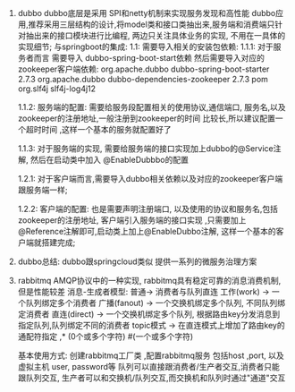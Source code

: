 1. dubbo
dubbo底层是采用 SPI和netty机制来实现服务发现和高性能
dubbo应用,推荐采用三层结构的设计,将model类和接口类抽出来,服务端和消费端只针对抽出来的接口模块进行比编程,
两边只关注具体业务的实现, 不用在一具体的实现细节;
与springboot的集成:
1.1: 需要导入相关的安装包依赖:
    1.1.1: 对于服务者而言 需要导入 dubbo-spring-boot-start依赖 然后需要导入对应的
            zookeeper客户端依赖:
             <dependency>
                        <groupId>org.apache.dubbo</groupId>
                        <artifactId>dubbo-spring-boot-starter</artifactId>
                        <version>2.7.3</version>
                    </dependency>
                    <!-- zk的依赖 -->
                    <dependency>
                        <groupId>org.apache.dubbo</groupId>
                        <artifactId>dubbo-dependencies-zookeeper</artifactId>
                        <version>2.7.3</version>
                        <type>pom</type>
                        <exclusions>
                            <exclusion>
                                <groupId>org.slf4j</groupId>
                                <artifactId>slf4j-log4j12</artifactId>
                            </exclusion>
                        </exclusions>
                    </dependency>
                    
    1.1.2: 服务端的配置: 
        需要给服务段配置相关的使用协议,通信端口, 服务名,以及zookeeper的注册地址,一般注册到zookeeper的时间
        比较长,所以建议配置一个超时时间 ,这样一个基本的服务就配置好了
     
    1.1.3: 对于服务端的实现, 需要给服务端的接口实现加上dubbo的@Service注解, 然后在启动类中加入 @EnableDubbbo的配置
        
    1.2.1: 对于客户端而言,需要导入dubbo相关依赖以及对应的zookeeper客户端 跟服务端一样;
    
    1.2.2: 客户端的配置: 也是需要声明注册端口, 以及使用的协议和服务名,包括zookeeper的注册地址,
           客户端引入服务端的接口实现  ,只需要加上@Reference注解即可,启动类上加上@EnableDubbo注解,
           这样一个基本的客户端就搭建完成;
           
2. dubbo总结: dubbo跟springcloud类似 提供一系列的微服务治理方案


3. rabbitmq
    AMQP协议中的一种实现, rabbitmq具有稳定可靠的消息消费机制, 但是性能较差 
    消息-生成者模型: 
         普通-> 消费者与队列直连
         工作(work) -> 一个队列绑定多个消费者
         广播(fanout)  -> 一个交换机绑定多个队列, 不同队列绑定消费者
         直连(direct) -> 一个交换机绑定多个队列, 根据路由key分发消息到指定队列,队列绑定不同的消费者
         topic模式 -> 在直连模式上增加了路由key的通配符指定 ,* (0个或多个字符) #(一个或多个字符)
         
    基本使用方式: 创建rabbitmq工厂类 ,配置rabbitmq服务 包括host ,port, 以及虚拟主机 user, password等
    队列可以直接跟消费者/生产者交互,消费者只能跟队列交互, 生产者可以和交换机/队列交互,而交换机和队列时通过"通道"交互

    